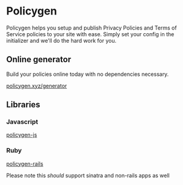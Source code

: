 # Policygen

Policygen helps you setup and publish Privacy Policies and Terms of Service policies to your site with ease. Simply set your config in the initializer and we'll do the hard work for you.

## Online generator

Build your policies online today with no dependencies necessary.

[policygen.xyz/generator](https://policygen.xyz/generator)

## Libraries

### Javascript

[policygen-js](https://github.com/imothee/policygen-js)

### Ruby

[policygen-rails](https://github.com/imothee/policygen-rails)

Please note this _should_ support sinatra and non-rails apps as well
